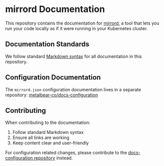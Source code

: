 # mirrord Documentation

This repository contains the documentation for [mirrord](https://github.com/metalbear-co/mirrord), a tool that lets you run your code locally as if it were running in your Kubernetes cluster.

## Documentation Standards

We follow standard [Markdown syntax](https://www.markdownguide.org/cheat-sheet/) for all documentation in this repository. 

## Configuration Documentation

The `mirrord.json` configuration documentation lives in a separate repository: [metalbear-co/docs-configuration](https://github.com/metalbear-co/docs-configuration)

## Contributing

When contributing to the documentation:

1. Follow standard Markdown syntax
2. Ensure all links are working
3. Keep content clear and user-friendly

For configuration related changes, please contribute to the [docs-configuration repository](https://github.com/metalbear-co/docs-configuration) instead.
